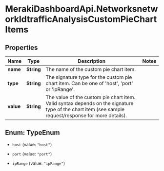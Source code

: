 # MerakiDashboardApi.NetworksnetworkIdtrafficAnalysisCustomPieChartItems

## Properties
Name | Type | Description | Notes
------------ | ------------- | ------------- | -------------
**name** | **String** | The name of the custom pie chart item. | 
**type** | **String** |     The signature type for the custom pie chart item. Can be one of 'host', 'port' or 'ipRange'.  | 
**value** | **String** |     The value of the custom pie chart item. Valid syntax depends on the signature type of the chart item     (see sample request/response for more details).  | 


<a name="TypeEnum"></a>
## Enum: TypeEnum


* `host` (value: `"host"`)

* `port` (value: `"port"`)

* `ipRange` (value: `"ipRange"`)




